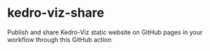 # kedro-viz-share
Publish and share Kedro-Viz static website on GitHub pages in your workflow through this GitHub action
